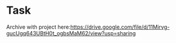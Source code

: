 # Task
Archive with project here:https://drive.google.com/file/d/11Mirvg-gucUgq643UBtH0t_ogbsMaM62/view?usp=sharing
